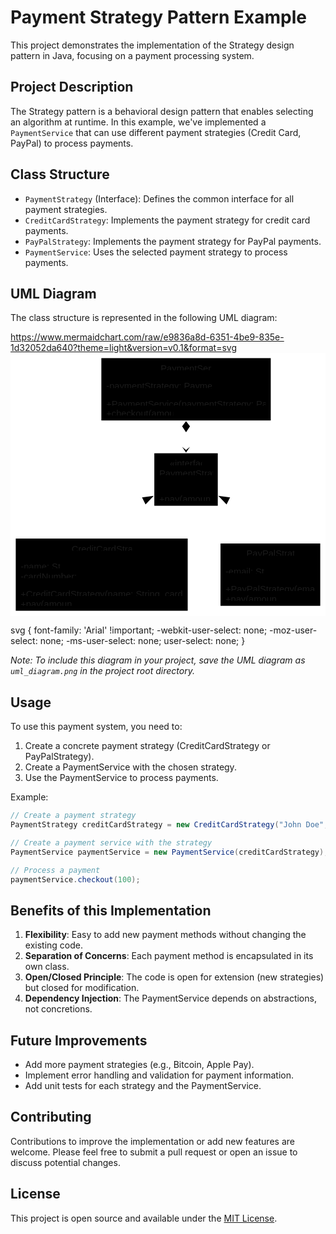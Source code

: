 # Payment Strategy Pattern Example

This project demonstrates the implementation of the Strategy design pattern in Java, focusing on a payment processing system.

## Project Description

The Strategy pattern is a behavioral design pattern that enables selecting an algorithm at runtime. In this example, we've implemented a `PaymentService` that can use different payment strategies (Credit Card, PayPal) to process payments.

## Class Structure

- `PaymentStrategy` (Interface): Defines the common interface for all payment strategies.
- `CreditCardStrategy`: Implements the payment strategy for credit card payments.
- `PayPalStrategy`: Implements the payment strategy for PayPal payments.
- `PaymentService`: Uses the selected payment strategy to process payments.

## UML Diagram

The class structure is represented in the following UML diagram:

https://www.mermaidchart.com/raw/e9836a8d-6351-4be9-835e-1d32052da640?theme=light&version=v0.1&format=svg
<svg aria-roledescription="classDiagram" role="graphics-document document" viewBox="0 0 480.0625 401" style="max-width: 3840px; background-color: white; max-height: 3840px;" xmlns:xlink="http://www.w3.org/1999/xlink" xmlns="http://www.w3.org/2000/svg" width="100%" id="my-svg"><style>#my-svg{font-family:"trebuchet ms",verdana,arial,sans-serif;font-size:10px;fill:#333;}#my-svg .error-icon{fill:#ffffff;}#my-svg .error-text{fill:#000000;stroke:#000000;}#my-svg .edge-thickness-normal{stroke-width:1px;}#my-svg .edge-thickness-thick{stroke-width:3.5px;}#my-svg .edge-pattern-solid{stroke-dasharray:0;}#my-svg .edge-thickness-invisible{stroke-width:0;fill:none;}#my-svg .edge-pattern-dashed{stroke-dasharray:3;}#my-svg .edge-pattern-dotted{stroke-dasharray:2;}#my-svg .marker{fill:#000000;stroke:#000000;}#my-svg .marker.cross{stroke:#000000;}#my-svg svg{font-family:"trebuchet ms",verdana,arial,sans-serif;font-size:10px;}#my-svg p{margin:0;}#my-svg g.classGroup text{fill:#000000;stroke:none;font-family:"trebuchet ms",verdana,arial,sans-serif;font-size:10px;}#my-svg g.classGroup text .title{font-weight:bolder;}#my-svg .nodeLabel,#my-svg .edgeLabel{color:#333;}#my-svg .edgeLabel .label rect{fill:#ffffff;}#my-svg .label text{fill:#333;}#my-svg .edgeLabel .label span{background:#ffffff;}#my-svg .classTitle{font-weight:bolder;}#my-svg .node rect,#my-svg .node circle,#my-svg .node ellipse,#my-svg .node polygon,#my-svg .node path{fill:#ffffff;stroke:#000000;stroke-width:1px;}#my-svg .divider{stroke:#000000;stroke-width:1;}#my-svg g.clickable{cursor:pointer;}#my-svg g.classGroup rect{fill:#ffffff;stroke:#000000;}#my-svg g.classGroup line{stroke:#000000;stroke-width:1;}#my-svg .classLabel .box{stroke:none;stroke-width:0;fill:#ffffff;opacity:0.5;}#my-svg .classLabel .label{fill:#000000;font-size:10px;}#my-svg .relation{stroke:#000000;stroke-width:1;fill:none;}#my-svg .dashed-line{stroke-dasharray:3;}#my-svg .dotted-line{stroke-dasharray:1 2;}#my-svg #compositionStart,#my-svg .composition{fill:#000000!important;stroke:#000000!important;stroke-width:1;}#my-svg #compositionEnd,#my-svg .composition{fill:#000000!important;stroke:#000000!important;stroke-width:1;}#my-svg #dependencyStart,#my-svg .dependency{fill:#000000!important;stroke:#000000!important;stroke-width:1;}#my-svg #dependencyStart,#my-svg .dependency{fill:#000000!important;stroke:#000000!important;stroke-width:1;}#my-svg #extensionStart,#my-svg .extension{fill:transparent!important;stroke:#000000!important;stroke-width:1;}#my-svg #extensionEnd,#my-svg .extension{fill:transparent!important;stroke:#000000!important;stroke-width:1;}#my-svg #aggregationStart,#my-svg .aggregation{fill:transparent!important;stroke:#000000!important;stroke-width:1;}#my-svg #aggregationEnd,#my-svg .aggregation{fill:transparent!important;stroke:#000000!important;stroke-width:1;}#my-svg #lollipopStart,#my-svg .lollipop{fill:#ffffff!important;stroke:#000000!important;stroke-width:1;}#my-svg #lollipopEnd,#my-svg .lollipop{fill:#ffffff!important;stroke:#000000!important;stroke-width:1;}#my-svg .edgeTerminals{font-size:11px;line-height:initial;}#my-svg .classTitleText{text-anchor:middle;font-size:18px;fill:#333;}#my-svg .node .neo-node{stroke:#000000;}#my-svg [data-look="neo"].node rect,#my-svg [data-look="neo"].cluster rect,#my-svg [data-look="neo"].node polygon{stroke:url(#my-svg-gradient);filter:drop-shadow( 0px 1px 2px rgba(0, 0, 0, 0.25));}#my-svg [data-look="neo"].node rect,#my-svg [data-look="neo"].node polygon,#my-svg [data-look="neo"].node path{stroke:url(#my-svg-gradient);filter:drop-shadow( 0px 1px 2px rgba(0, 0, 0, 0.25));}#my-svg [data-look="neo"].node .neo-line path{stroke:hsl(0, 0%, 70%);filter:none;}#my-svg [data-look="neo"].node circle{stroke:url(#my-svg-gradient);filter:drop-shadow( 0px 1px 2px rgba(0, 0, 0, 0.25));}#my-svg [data-look="neo"].node circle .state-start{fill:#000000;}#my-svg [data-look="neo"].statediagram-cluster rect{fill:#ffffff;stroke:url(#my-svg-gradient);stroke-width:1px;}#my-svg :root{--mermaid-font-family:"trebuchet ms",verdana,arial,sans-serif;}</style><g><defs><marker orient="auto" markerHeight="240" markerWidth="190" refY="7" refX="18" class="marker aggregation classDiagram" id="my-svg_classDiagram-aggregationStart"><path d="M 18,7 L9,13 L1,7 L9,1 Z"/></marker></defs><defs><marker orient="auto" markerHeight="28" markerWidth="20" refY="7" refX="1" class="marker aggregation classDiagram" id="my-svg_classDiagram-aggregationEnd"><path d="M 18,7 L9,13 L1,7 L9,1 Z"/></marker></defs><defs><marker orient="auto" markerHeight="240" markerWidth="190" refY="7" refX="18" class="marker extension classDiagram" id="my-svg_classDiagram-extensionStart"><path d="M 1,7 L18,13 V 1 Z"/></marker></defs><defs><marker orient="auto" markerHeight="28" markerWidth="20" refY="7" refX="1" class="marker extension classDiagram" id="my-svg_classDiagram-extensionEnd"><path d="M 1,1 V 13 L18,7 Z"/></marker></defs><defs><marker orient="auto" markerHeight="240" markerWidth="190" refY="7" refX="18" class="marker composition classDiagram" id="my-svg_classDiagram-compositionStart"><path d="M 18,7 L9,13 L1,7 L9,1 Z"/></marker></defs><defs><marker orient="auto" markerHeight="28" markerWidth="20" refY="7" refX="1" class="marker composition classDiagram" id="my-svg_classDiagram-compositionEnd"><path d="M 18,7 L9,13 L1,7 L9,1 Z"/></marker></defs><defs><marker orient="auto" markerHeight="240" markerWidth="190" refY="7" refX="6" class="marker dependency classDiagram" id="my-svg_classDiagram-dependencyStart"><path d="M 5,7 L9,13 L1,7 L9,1 Z"/></marker></defs><defs><marker orient="auto" markerHeight="28" markerWidth="20" refY="7" refX="13" class="marker dependency classDiagram" id="my-svg_classDiagram-dependencyEnd"><path d="M 18,7 L9,13 L14,7 L9,1 Z"/></marker></defs><defs><marker orient="auto" markerHeight="240" markerWidth="190" refY="7" refX="13" class="marker lollipop classDiagram" id="my-svg_classDiagram-lollipopStart"><circle r="6" cy="7" cx="7" fill="transparent" stroke="black"/></marker></defs><defs><marker orient="auto" markerHeight="240" markerWidth="190" refY="7" refX="1" class="marker lollipop classDiagram" id="my-svg_classDiagram-lollipopEnd"><circle r="6" cy="7" cx="7" fill="transparent" stroke="black"/></marker></defs><g class="root"><g class="clusters"/><g class="edgePaths"><path marker-start="url(#my-svg_classDiagram-extensionStart)" style="fill:none" class="edge-pattern-dashed relation" data-edge="true" id="id_PaymentStrategy_CreditCardStrategy_1" d="M203.125,225.579L192.441,230.982C181.758,236.386,160.391,247.193,149.707,256.763C139.023,266.333,139.023,274.667,139.023,278.833L139.023,283"/><path marker-start="url(#my-svg_classDiagram-extensionStart)" style="fill:none" class="edge-pattern-dashed relation" data-edge="true" id="id_PaymentStrategy_PayPalStrategy_2" d="M331.953,225.579L342.637,230.982C353.32,236.386,374.687,247.193,385.371,258.013C396.055,268.833,396.055,279.667,396.055,285.083L396.055,290.5"/><path marker-end="url(#my-svg_classDiagram-dependencyEnd)" marker-start="url(#my-svg_classDiagram-aggregationStart)" style="fill:none" class="edge-pattern-solid relation" data-edge="true" id="id_PaymentService_PaymentStrategy_3" d="M267.539,121L267.539,122.167C267.539,123.333,267.539,125.667,267.539,130C267.539,134.333,267.539,140.667,267.539,143.833L267.539,147"/></g><g class="edgeLabels"><g class="edgeLabel"><g transform="translate(0, 0)" data-id="id_PaymentStrategy_CreditCardStrategy_1" class="label"><foreignObject height="0" width="0"><div style="display: inline-block; white-space: nowrap;" xmlns="http://www.w3.org/1999/xhtml"><span class="edgeLabel"></span></div></foreignObject></g></g><g class="edgeLabel"><g transform="translate(0, 0)" data-id="id_PaymentStrategy_PayPalStrategy_2" class="label"><foreignObject height="0" width="0"><div style="display: inline-block; white-space: nowrap;" xmlns="http://www.w3.org/1999/xhtml"><span class="edgeLabel"></span></div></foreignObject></g></g><g class="edgeLabel"><g transform="translate(0, 0)" data-id="id_PaymentService_PaymentStrategy_3" class="label"><foreignObject height="0" width="0"><div style="display: inline-block; white-space: nowrap;" xmlns="http://www.w3.org/1999/xhtml"><span class="edgeLabel"></span></div></foreignObject></g></g></g><g class="nodes"><g transform="translate(267.5390625, 193)" data-id="PaymentStrategy" data-node="true" id="classId-PaymentStrategy-0" class="node default"><rect height="80" width="96.703125" y="-40" x="-48.3515625" class="outer title-state" style=""/><line y2="-2" y1="-2" x2="48.3515625" x1="-48.3515625" class="divider"/><line y2="14" y1="14" x2="48.3515625" x1="-48.3515625" class="divider"/><g class="label"><foreignObject transform="translate( -24.7421875, -32.5)" height="11" width="49.484375"><div style="display: inline-block; white-space: nowrap;" xmlns="http://www.w3.org/1999/xhtml"><span class="nodeLabel">«interface»</span></div></foreignObject><foreignObject transform="translate( -40.8515625, -17.5)" height="11" width="81.703125" class="classTitle"><div style="display: inline-block; white-space: nowrap;" xmlns="http://www.w3.org/1999/xhtml"><span class="nodeLabel">PaymentStrategy</span></div></foreignObject><foreignObject transform="translate( -40.8515625, 21.5)" height="11" width="78.109375"><div style="display: inline-block; white-space: nowrap;" xmlns="http://www.w3.org/1999/xhtml"><span class="nodeLabel">+pay(amount: int)</span></div></foreignObject></g></g><g transform="translate(139.0234375, 338)" data-id="CreditCardStrategy" data-node="true" id="classId-CreditCardStrategy-1" class="node default"><rect height="110" width="262.046875" y="-55" x="-131.0234375" class="outer title-state" style=""/><line y2="-32" y1="-32" x2="131.0234375" x1="-131.0234375" class="divider"/><line y2="14" y1="14" x2="131.0234375" x1="-131.0234375" class="divider"/><g class="label"><foreignObject height="0" width="0"><div style="display: inline-block; white-space: nowrap;" xmlns="http://www.w3.org/1999/xhtml"><span class="nodeLabel"></span></div></foreignObject><foreignObject transform="translate( -45.8515625, -47.5)" height="11" width="91.703125" class="classTitle"><div style="display: inline-block; white-space: nowrap;" xmlns="http://www.w3.org/1999/xhtml"><span class="nodeLabel">CreditCardStrategy</span></div></foreignObject><foreignObject transform="translate( -123.5234375, -20.5)" height="11" width="60.03125"><div style="display: inline-block; white-space: nowrap;" xmlns="http://www.w3.org/1999/xhtml"><span class="nodeLabel">-name: String</span></div></foreignObject><foreignObject transform="translate( -123.5234375, -5.5)" height="11" width="90.03125"><div style="display: inline-block; white-space: nowrap;" xmlns="http://www.w3.org/1999/xhtml"><span class="nodeLabel">-cardNumber: String</span></div></foreignObject><foreignObject transform="translate( -123.5234375, 21.5)" height="11" width="247.046875"><div style="display: inline-block; white-space: nowrap;" xmlns="http://www.w3.org/1999/xhtml"><span class="nodeLabel">+CreditCardStrategy(name: String, cardNumber: String)</span></div></foreignObject><foreignObject transform="translate( -123.5234375, 36.5)" height="11" width="78.109375"><div style="display: inline-block; white-space: nowrap;" xmlns="http://www.w3.org/1999/xhtml"><span class="nodeLabel">+pay(amount: int)</span></div></foreignObject></g></g><g transform="translate(396.0546875, 338)" data-id="PayPalStrategy" data-node="true" id="classId-PayPalStrategy-2" class="node default"><rect height="95" width="152.015625" y="-47.5" x="-76.0078125" class="outer title-state" style=""/><line y2="-24.5" y1="-24.5" x2="76.0078125" x1="-76.0078125" class="divider"/><line y2="6.5" y1="6.5" x2="76.0078125" x1="-76.0078125" class="divider"/><g class="label"><foreignObject height="0" width="0"><div style="display: inline-block; white-space: nowrap;" xmlns="http://www.w3.org/1999/xhtml"><span class="nodeLabel"></span></div></foreignObject><foreignObject transform="translate( -36.4140625, -40)" height="11" width="72.828125" class="classTitle"><div style="display: inline-block; white-space: nowrap;" xmlns="http://www.w3.org/1999/xhtml"><span class="nodeLabel">PayPalStrategy</span></div></foreignObject><foreignObject transform="translate( -68.5078125, -13)" height="11" width="58.90625"><div style="display: inline-block; white-space: nowrap;" xmlns="http://www.w3.org/1999/xhtml"><span class="nodeLabel">-email: String</span></div></foreignObject><foreignObject transform="translate( -68.5078125, 14)" height="11" width="137.015625"><div style="display: inline-block; white-space: nowrap;" xmlns="http://www.w3.org/1999/xhtml"><span class="nodeLabel">+PayPalStrategy(email: String)</span></div></foreignObject><foreignObject transform="translate( -68.5078125, 29)" height="11" width="78.109375"><div style="display: inline-block; white-space: nowrap;" xmlns="http://www.w3.org/1999/xhtml"><span class="nodeLabel">+pay(amount: int)</span></div></foreignObject></g></g><g transform="translate(267.5390625, 55.5)" data-id="PaymentService" data-node="true" id="classId-PaymentService-3" class="node default"><rect height="95" width="258.171875" y="-47.5" x="-129.0859375" class="outer title-state" style=""/><line y2="-24.5" y1="-24.5" x2="129.0859375" x1="-129.0859375" class="divider"/><line y2="6.5" y1="6.5" x2="129.0859375" x1="-129.0859375" class="divider"/><g class="label"><foreignObject height="0" width="0"><div style="display: inline-block; white-space: nowrap;" xmlns="http://www.w3.org/1999/xhtml"><span class="nodeLabel"></span></div></foreignObject><foreignObject transform="translate( -38.640625, -40)" height="11" width="77.28125" class="classTitle"><div style="display: inline-block; white-space: nowrap;" xmlns="http://www.w3.org/1999/xhtml"><span class="nodeLabel">PaymentService</span></div></foreignObject><foreignObject transform="translate( -121.5859375, -13)" height="11" width="161.1875"><div style="display: inline-block; white-space: nowrap;" xmlns="http://www.w3.org/1999/xhtml"><span class="nodeLabel">-paymentStrategy: PaymentStrategy</span></div></foreignObject><foreignObject transform="translate( -121.5859375, 14)" height="11" width="243.171875"><div style="display: inline-block; white-space: nowrap;" xmlns="http://www.w3.org/1999/xhtml"><span class="nodeLabel">+PaymentService(paymentStrategy: PaymentStrategy)</span></div></foreignObject><foreignObject transform="translate( -121.5859375, 29)" height="11" width="102"><div style="display: inline-block; white-space: nowrap;" xmlns="http://www.w3.org/1999/xhtml"><span class="nodeLabel">+checkout(amount: int)</span></div></foreignObject></g></g></g></g></g><style>svg span {
    font-family: 'Arial' !important;
}

svg {
    font-family: 'Arial' !important;
    -webkit-user-select: none;
    -moz-user-select: none;
    -ms-user-select: none;
    user-select: none;
}
</style></svg>

*Note: To include this diagram in your project, save the UML diagram as `uml_diagram.png` in the project root directory.*

## Usage

To use this payment system, you need to:

1. Create a concrete payment strategy (CreditCardStrategy or PayPalStrategy).
2. Create a PaymentService with the chosen strategy.
3. Use the PaymentService to process payments.

Example:

```java
// Create a payment strategy
PaymentStrategy creditCardStrategy = new CreditCardStrategy("John Doe", "1234567890123456");

// Create a payment service with the strategy
PaymentService paymentService = new PaymentService(creditCardStrategy);

// Process a payment
paymentService.checkout(100);
```

## Benefits of this Implementation

1. **Flexibility**: Easy to add new payment methods without changing the existing code.
2. **Separation of Concerns**: Each payment method is encapsulated in its own class.
3. **Open/Closed Principle**: The code is open for extension (new strategies) but closed for modification.
4. **Dependency Injection**: The PaymentService depends on abstractions, not concretions.

## Future Improvements

- Add more payment strategies (e.g., Bitcoin, Apple Pay).
- Implement error handling and validation for payment information.
- Add unit tests for each strategy and the PaymentService.

## Contributing

Contributions to improve the implementation or add new features are welcome. Please feel free to submit a pull request or open an issue to discuss potential changes.

## License

This project is open source and available under the [MIT License](LICENSE).
